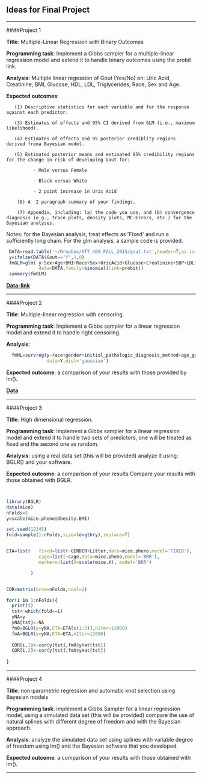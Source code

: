 ## Ideas for Final Project
-----------------------------------------------------------------------------------------------------	
####Project 1	

   **Title**: Multiple-Linear Regression with Binary Outcomes

   **Programming task**: Implement a Gibbs sampler for a multiple-linear regression model and extend it to handle binary outcomes using the probit link.

   **Analysis**:  Multiple linear regession of Gout (Yes/No) on: Uric Acid, Creatinine, BMI, Glucose, HDL, LDL, Triglycerides, Race, Sex and Age. 
    
   **Expected outcomes**: 
      
       (1) Descriptive statistics for each variable and for the response against each predictor.
       
       (3) Estimates of effects and 95% CI derived from GLM (i.e., maximum likelihood).
       
       (4) Estimates of effects and 95 posterior crediblity regions derived froma Bayesian model.
       
       (5) Estimated posterior means and estimated 95% credibility regions for the change in risk of developing Gout for:
       
              - Male versus Female
              
              - Black versus White
              
              - 2 point increase in Uric Acid
              
        (6) A  2 paragraph summary of your findings.
        
        (7) Appendix, including: (a) the code you use, and (b) convergence diagnosis (e.g., trace plots, density plots, MC-Errors, etc.) for the Bayesian analyses.
        
Notes: for the Bayesian analysis, treat effects as 'Fixed' and run a sufficiently long chain. For the glm analysis, a sample code is provided. 
   
  
```R
 DATA=read.table('~/Dropbox/STT_465_FALL_2015/gout.txt',header=T,as.is=T)
 y=ifelse(DATA$Gout=='Y',1,0)
 fmGLM=glm( y~Sex+Age+BMI+Race+Sex+UricAcid+Glucose+Creatinine+SBP+LDL+HDL+SBP+Triglycerides,
            data=DATA,family=binomial(link=probit))
 summary(fmGLM)
```
              
   **[Data-link](https://www.dropbox.com/s/ho3p0uwohjnoln3/gout.txt?dl=0)**

-----------------------------------------------------------------------------------------------------	
####Project 2	

**Title**: Multiple-linear regression with censoring.

**Programming task**: Implement a Gibbs sampler for a linear regression model and extend it to handle right censoring.

**Analysis**: 
```R
  fmML=survreg(y~race+gender+initial_pathologic_diagnosis_method+age_group10,
               data=Y,dist='gaussian')
```
**Expected outcome**: a comparison of your results with those provided by lm().

**[Data](https://www.dropbox.com/s/1rw7s4z1ta3kehy/DATA_STT465.RData?dl=0)**

-----------------------------------------------------------------------------------------------------	

####Project 3	
									

**Title**: High dimensional regression.

**Programming task**: implement a Gibbs sampler for a linear regression model and extend it to handle two sets of predictors, one will be treated as fixed and the second one as random.

**Analysis**:   using a real data set (this will be provided) analyze it using: BGLR() and your software.

**Expected outcome**: a comparison of your results Compare your results with those obtained with BGLR.
```R


library(BGLR)
data(mice)
nFolds=5
y=scale(mice.pheno$Obesity.BMI)

set.seed(12345)
fold=sample(1:nFolds,size=length(y),replace=T)


ETA=list(   fixed=list(~GENDER+Litter,data=mice.pheno,model='FIXED'),
            cage=list(~cage,data=mice.pheno,model='BRR'),
            markers=list(X=scale(mice.X), model='BRR')

         )


COR=matrix(nrow=nFolds,ncol=2)

for(i in 1:nFolds){
  print(i)
  tst<-which(fold==i)
  yNA=y
  yNA[tst]<-NA
  fm0=BGLR(y=yNA,ETA=ETA[c(1:2)],nIter=12000)
  fmA=BGLR(y=yNA,ETA=ETA,nIter=12000)
  
  COR[i,1]<-cor(y[tst],fm0$yHat[tst])
  COR[i,2]<-cor(y[tst],fmA$yHat[tst])
  
}

```

-----------------------------------------------------------------------------------------------------	
####Project 4	

**Title**: non-parametric regression and automatic knot selection using Bayesian models

**Programming task**: implement a Gibbs Sampler for a linear regression model, using a simulated data set (this will be provided) compare the use of natural splines with different degree of freedom and with the Bayesian approach.

**Analysis**:   analyze the simulated data set using splines with variable degree of freedom using lm() and the Bayesian software that you developed. 

**Expected outcome**: a comparison of your results  with those obtained with lm().


-----------------------------------------------------------------------------------------------------	

